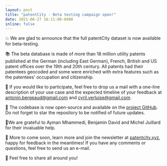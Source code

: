 ```yaml
---
layout: post
title: "patentCity - Beta testing campaign open!"
date: 2021-06-27 16:11:00-0400
inline: false
---
```



💥 We are glad to announce that the full patentCity dataset is now available for beta-testing.

📚 The beta database is made of more than 18 million utility patents published at the German (including East German), French, British and US patent offices over the 19th and 20th century. All patents had their patentees geocoded and some were enriched with extra features such as the patentees' occupation and citizenship.

🤗 If you would like to participate, feel free to drop us a mail with a one-line description of your use case and the expected timeline of your feedback at antonin.bergeaud@gmail.com and cyril.verluise@gmail.com.

🤖 The codebase is now open-source and available on the [project GitHub](https://github.com/cverluise/patentcity). Do not forget to star the repository to be notified of future updates. 

🙏We are grateful to Ayman Mhammedi, Benjamin David and Michel Juillard for their invaluable help.

🔁 More to come soon, learn more and join the newsletter at [patentcity.xyz](http://patentcity.xyz), happy for feedback in the meantimes! If you have any comments or questions, feel free to send us an e-mail. 

💌 Feel free to share all around you!